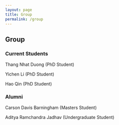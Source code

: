 ```yaml
---
layout: page
title: Group
permalink: /group
---
```


## Group

### Current Students
Thang Nhat Duong (PhD Student)

Yichen Li (PhD Student) 

Hao Qin (PhD Student)

### Alumni 
Carson Davis Barningham (Masters Student)

Aditya Ramchandra Jadhav (Undergraduate Student)


